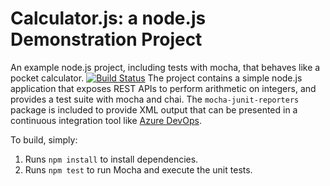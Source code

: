 Calculator.js: a node.js Demonstration Project
==============================================
An example node.js project, including tests with mocha, that behaves like
a pocket calculator.
[![Build Status](https://adips.visualstudio.com/Integrating%20External%20Source%20Control%20with%20Azure%20Pipelines/_apis/build/status/Nofgreid.calculator?branchName=master)](https://adips.visualstudio.com/Integrating%20External%20Source%20Control%20with%20Azure%20Pipelines/_build/latest?definitionId=10&branchName=master)
The project contains a simple node.js application that exposes REST APIs
to perform arithmetic on integers, and provides a test suite with mocha
and chai.  The `mocha-junit-reporters` package is included to provide XML
output that can be presented in a continuous integration tool like
[Azure DevOps](https://azure.com/devops).

To build, simply:

1. Runs `npm install` to install dependencies.
2. Runs `npm test` to run Mocha and execute the unit tests.

